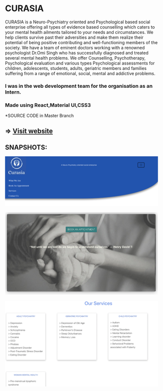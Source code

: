 # CURASIA
CURASIA is a Neuro-Psychiatry oriented and Psychological based social enterprise offering all types of evidence based counselling which  caters to your mental health ailments tailored to your needs and circumstances.  We help clients survive past their adversities and make them realize their potential of being positive contributing and well-functioning members of the society.  We have a team of eminent doctors working with a renowned psychologist Dr.Omi Singh who has successfully diagnosed and treated several mental health problems.  We offer Counselling, Psychotherapy, Psychological evaluation and various types Psychological assessments for children, adolescents, students, adults, geriatric members and families suffering from a range of emotional, social, mental and  addictive problems.

### I was in the web development team for the organisation as an Intern.
### Made using React,Material UI,CSS3


*SOURCE CODE in Master Branch
## => [Visit website](https://curasia.co.in/)
## SNAPSHOTS:
![](/navbar.png)
<br><br>
![](/banner.png)
<br><br>
![](/services.png)
